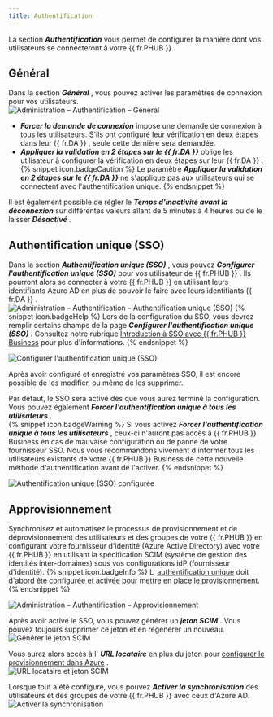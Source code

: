 ```yaml
---
title: Authentification
---
```

La section ***Authentification*** vous permet de configurer la manière dont vos utilisateurs se connecteront à votre {{ fr.PHUB }} . 

## Général 

Dans la section ***Général*** , vous pouvez activer les paramètres de connexion pour vos utilisateurs.  
![Administration – Authentification – Général](/img/fr/hub/Hub2157.png) 

* ***Forcer la demande de connexion*** impose une demande de connexion à tous les utilisateurs. S&apos;ils ont configuré leur vérification en deux étapes dans leur {{ fr.DA }} , seule cette dernière sera demandée. 
* ***Appliquer la validation en 2 étapes sur le*** ***{{ fr.DA }}*** oblige les utilisateur à configurer la vérification en deux étapes sur leur {{ fr.DA }} . 
{% snippet icon.badgeCaution %} 
Le paramètre ***Appliquer la validation en 2 étapes sur le*** ***{{ fr.DA }}*** ne s&apos;applique pas aux utilisateurs qui se connectent avec l&apos;authentification unique. 
{% endsnippet %}
 
Il est également possible de régler le ***Temps d&apos;inactivité avant la déconnexion*** sur différentes valeurs allant de 5 minutes à 4 heures ou de le laisser ***Désactivé*** . 

## Authentification unique (SSO) 

Dans la section ***Authentification unique (SSO)*** , vous pouvez ***Configurer l&apos;authentification unique (SSO)*** pour vos utilisateur de {{ fr.PHUB }} . Ils pourront alors se connecter à votre {{ fr.PHUB }} en utilisant leurs identifiants Azure AD en plus de pouvoir le faire avec leurs identifiants {{ fr.DA }} .  
![Administration – Authentification – Authentification unique (SSO)](/img/fr/hub/Hub2158.png) 
{% snippet icon.badgeHelp %} 
Lors de la configuration du SSO, vous devrez remplir certains champs de la page ***Configurer l&apos;authentification unique (SSO)*** . Consultez notre rubrique [Introduction à SSO avec {{ fr.PHUB }} Business](Hub_Get_Started_SSO) pour plus d'informations. 
{% endsnippet %}
 
![Configurer l'authentification unique (SSO)](/img/fr/hub/Hub2159.png) 

Après avoir configuré et enregistré vos paramètres SSO, il est encore possible de les modifier, ou même de les supprimer.  

Par défaut, le SSO sera activé dès que vous aurez terminé la configuration. Vous pouvez également ***Forcer l&apos;authentification unique à tous les utilisateurs*** .  
{% snippet icon.badgeWarning %} 
Si vous activez ***Forcer l&apos;authentification unique à tous les utilisateurs*** , ceux-ci n&apos;auront pas accès à {{ fr.PHUB }} Business en cas de mauvaise configuration ou de panne de votre fournisseur SSO. Nous vous recommandons vivement d&apos;informer tous les utilisateurs existants de votre {{ fr.PHUB }} Business de cette nouvelle méthode d&apos;authentification avant de l&apos;activer. 
{% endsnippet %}
 
![Authentification unique (SSO) configurée](/img/fr/hub/Hub2160.png) 

## Approvisionnement 

Synchronisez et automatisez le processus de provisionnement et de déprovisionnement des utilisateurs et des groupes de votre {{ fr.PHUB }} en configurant votre fournisseur d&apos;identité (Azure Active Directory) avec votre {{ fr.PHUB }} en utilisant la spécification SCIM (système de gestion des identités inter-domaines) sous vos configurations idP (fournisseur d&apos;identité). 
{% snippet icon.badgeInfo %} 
L&apos; [authentification unique](#authentification-unique-sso) doit d&apos;abord ête configurée et activée pour mettre en place le provisionnement. 
{% endsnippet %}
 
![Administration – Authentification – Approvisionnement](/img/fr/hub/Hub2161.png) 

Après avoir activé le SSO, vous pouvez générer un ***jeton SCIM*** . Vous pouvez toujours supprimer ce jeton et en régénérer un nouveau.  
![Générer le jeton SCIM](/img/fr/hub/Hub2162.png) 

Vous aurez alors accès à l&apos; ***URL locataire*** en plus du jeton pour [configurer le provisionnement dans Azure](HUB_Connect_AzureAD_Office365_Authentification) .  
![URL locataire et jeton SCIM](/img/fr/hub/Hub2163.png) 

Lorsque tout a été configuré, vous pouvez ***Activer la synchronisation*** des utilisateurs et des groupes de votre {{ fr.PHUB }} &#32; avec ceux d&apos;Azure AD.  
![Activer la synchronisation](/img/fr/hub/Hub2164.png) 

